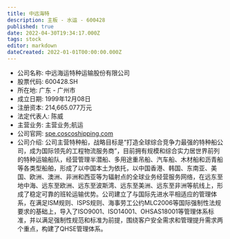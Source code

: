 ```yaml
---
title: 中远海特
description: 主板 - 水运 - 600428
published: true
date: 2022-04-30T19:34:17.000Z
tags: stock
editor: markdown
dateCreated: 2022-01-01T00:00:00.000Z
---
```


- 公司名称: 中远海运特种运输股份有限公司
- 股票代码: 600428.SH
- 所在地: 广东 - 广州市
- 成立日期: 1999年12月08日
- 注册资本: 214,665.077万元
- 法定代表人: 陈威
- 主营业务: 主营业务;航运
- 公司官网: [spe.coscoshipping.com](spe.coscoshipping.com)
- 公司介绍: 公司主营特种船，战略目标是“打造全球综合竞争力最强的特种船公司，成为国际领先的工程物流服务商”，目前拥有规模和综合实力居世界前列的特种运输船队，经营管理半潜船、多用途重吊船、汽车船、木材船和沥青船等各类型船舶，形成了以中国本土为依托，以中国香港、韩国、东南亚、美国、欧洲、澳洲、非洲和西亚等为辐射点的全球业务经营服务网络，在远东至地中海、远东至欧洲、远东至波斯湾、远东至美洲、远东至非洲等航线上，形成了稳定可靠的班轮运输优势。公司建立了与国际先进水平相适应的管理体系，在满足ISM规则、ISPS规则、海事劳工公约MLC2006等国际强制性法规要求的基础上，导入了ISO9001、ISO14001、OHSAS18001等管理体系标准，并以满足强制性规范和标准为前提，围绕客户安全需求和管理提升需求两个重点，构建了QHSE管理体系。


